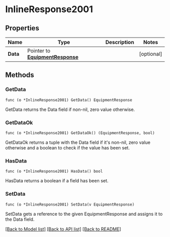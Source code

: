 # InlineResponse2001

## Properties

Name | Type | Description | Notes
------------ | ------------- | ------------- | -------------
**Data** | Pointer to [**EquipmentResponse**](EquipmentResponse.md) |  | [optional] 

## Methods

### GetData

`func (o *InlineResponse2001) GetData() EquipmentResponse`

GetData returns the Data field if non-nil, zero value otherwise.

### GetDataOk

`func (o *InlineResponse2001) GetDataOk() (EquipmentResponse, bool)`

GetDataOk returns a tuple with the Data field if it's non-nil, zero value otherwise
and a boolean to check if the value has been set.

### HasData

`func (o *InlineResponse2001) HasData() bool`

HasData returns a boolean if a field has been set.

### SetData

`func (o *InlineResponse2001) SetData(v EquipmentResponse)`

SetData gets a reference to the given EquipmentResponse and assigns it to the Data field.


[[Back to Model list]](../README.md#documentation-for-models) [[Back to API list]](../README.md#documentation-for-api-endpoints) [[Back to README]](../README.md)


